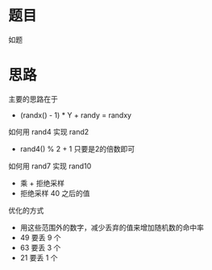 # 题目
如题
# 思路
主要的思路在于
- (randx() - 1) * Y + randy = randxy

如何用 rand4 实现 rand2
- rand4() % 2 + 1 只要是2的倍数即可

如何用 rand7 实现 rand10
- 乘 + 拒绝采样
- 拒绝采样 40 之后的值

优化的方式
- 用这些范围外的数字，减少丢弃的值来增加随机数的命中率
- 49 要丢 9 个
- 63 要丢 3 个
- 21 要丢 1 个